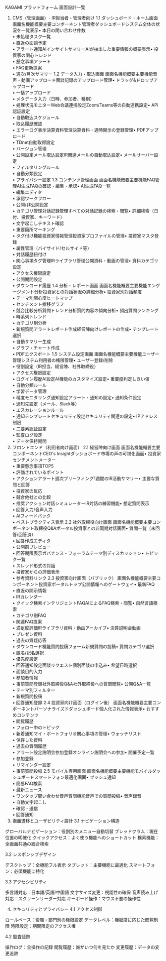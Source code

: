 KAGAMI プラットフォーム 画面設計一覧
1. CMS（管理画面）- IR担当者・管理者向け
1.1 ダッシュボード・ホーム画面
画面名機能概要主要コンポーネント管理者ダッシュボードシステム全体の状況を一覧表示• 本日の問い合わせ件数<br>• 未処理タスク一覧<br>• 直近の面談予定<br>• アラート通知AIインサイトサマリーAIが抽出した重要情報の概要表示• 投資家の関心トレンド<br>• 懸念事項アラート<br>• FAQ更新提案<br>• 週次/月次サマリー
1.2 データ入力・取込画面
画面名機能概要主要機能音声・動画アップロード面談記録のアップロード管理• ドラッグ&ドロップアップロード<br>• 一括アップロード<br>• メタデータ入力（日時、参加者、種別）<br>• 処理状況モニターWeb会議連携設定Zoom/Teams等の自動連携設定• API認証設定<br>• 自動取込スケジュール<br>• 取込履歴確認<br>• エラーログ表示決算資料管理決算資料・適時開示の登録管理• PDFアップロード<br>• TDnet自動取得設定<br>• バージョン管理<br>• 公開設定メール取込設定IR関連メールの自動取込設定• メールサーバー設定<br>• フィルタリングルール<br>• 自動分類設定<br>• プライバシー設定
1.3 コンテンツ管理画面
画面名機能概要主要機能FAQ管理AI生成FAQの確認・編集・承認• AI生成FAQ一覧<br>• 編集エディタ<br>• 承認ワークフロー<br>• 公開/非公開設定<br>• カテゴリ管理対話記録管理すべての対話記録の検索・閲覧• 詳細検索（日付、投資家、キーワード）<br>• 文字起こしテキスト確認<br>• 重要箇所マーキング<br>• タグ付け機能投資家情報管理投資家プロファイルの管理• 投資家マスタ登録<br>• 属性管理（バイサイド/セルサイド等）<br>• 対話履歴紐付け<br>• 関心事項タグ管理IRライブラリ管理公開資料・動画の管理• 資料カテゴリ設定<br>• アクセス権限設定<br>• 公開期間設定<br>• ダウンロード履歴
1.4 分析・レポート画面
画面名機能概要主要機能エンゲージメント分析投資家との対話状況の詳細分析• 投資家別対話頻度<br>• テーマ別関心度ヒートマップ<br>• センチメント推移グラフ<br>• 競合比較分析質問トレンド分析質問内容の傾向分析• 頻出質問ランキング<br>• 時系列トレンド<br>• カテゴリ別分析<br>• 新規質問アラートレポート作成経営陣向けレポートの作成• テンプレート選択<br>• 自動サマリー生成<br>• グラフ・チャート作成<br>• PDFエクスポート
1.5 システム設定画面
画面名機能概要主要機能ユーザー管理システム利用者の権限管理• ユーザー登録/削除<br>• 役割設定（IR担当、経営陣、社外取締役）<br>• アクセス権限設定<br>• ログイン履歴AI設定AI機能のカスタマイズ設定• 重要度判定しきい値<br>• 自動分類ルール<br>• 学習データ管理<br>• 精度モニタリング通知設定アラート・通知の設定• 通知条件設定<br>• 通知先設定（メール、Slack等）<br>• エスカレーションルール<br>• 通知テンプレートセキュリティ設定セキュリティ関連の設定• IPアドレス制限<br>• 二要素認証設定<br>• 監査ログ設定<br>• データ保持期間
2. フロントエンド（利用者向け画面）
2.1 経営陣向け画面
画面名機能概要主要コンポーネントCEO's Insightダッシュボード市場の声の可視化画面• 投資家センチメントメーター<br>• 重要懸念事項TOP5<br>• 評価されているポイント<br>• アクションアラート週次ブリーフィング1週間のIR活動サマリー• 主要な質問と回答<br>• 投資家の反応<br>• 競合他社との比較<br>• 推奨アクション対話シミュレーターIR対話の練習機能• 想定質問表示<br>• 回答入力/音声入力<br>• AIフィードバック<br>• ベストプラクティス表示
2.2 社外取締役向け画面
画面名機能概要主要コンポーネント取締役Q&Aポータル投資家との非同期対話画面• 質問一覧（未回答/回答済）<br>• 回答作成エディタ<br>• 公開前プレビュー<br>• 回答期限表示ガバナンス・フォーラムテーマ別ディスカッション• トピック一覧<br>• スレッド形式の対話<br>• 投資家からの評価表示<br>• 参考資料リンク
2.3 投資家向け画面（パブリック）
画面名機能概要主要コンポーネント投資家ポータルトップ公開情報へのゲートウェイ• 最新FAQ<br>• 直近の開示情報<br>• IRカレンダー<br>• クイック検索インテリジェントFAQAIによるFAQ検索・閲覧• 自然言語検索<br>• カテゴリ別FAQ<br>• 関連FAQ提案<br>• 満足度評価IRライブラリ資料・動画アーカイブ• 決算説明会動画<br>• プレゼン資料<br>• 過去の質疑応答<br>• ダウンロード機能質問投稿フォーム新規質問の投稿• 質問カテゴリ選択<br>• 匿名/記名選択<br>• 優先度設定<br>• 回答通知設定面談リクエスト個別面談の申込み• 希望日時選択<br>• 面談目的入力<br>• 参加者情報<br>• 事前質問登録社外取締役Q&A社外取締役への質問閲覧• 公開Q&A一覧<br>• テーマ別フィルター<br>• 新規質問投稿<br>• 回答通知登録
2.4 投資家向け画面（ログイン後）
画面名機能概要主要コンポーネントパーソナライズドダッシュボード個人化された情報表示• おすすめコンテンツ<br>• 閲覧履歴<br>• フォロー中のトピック<br>• 新着通知マイ・ポートフォリオ関心事項の管理• ウォッチリスト<br>• 保存した資料<br>• 過去の質問履歴<br>• アラート設定説明会参加登録オンライン説明会への参加• 開催予定一覧<br>• 参加登録<br>• リマインダー設定<br>• 事前質問投稿
2.5 モバイル専用画面
画面名機能概要主要機能モバイルダッシュボードスマートフォン最適化画面• プッシュ通知<br>• 簡易FAQ検索<br>• 最新ニュース<br>• ワンタップ問い合わせ音声質問機能音声での質問投稿• 音声録音<br>• 自動文字起こし<br>• 確認・送信<br>• 回答通知
3. 画面遷移とユーザビリティ設計
3.1 ナビゲーション構造

グローバルナビゲーション：役割別のメニュー自動切替
ブレッドクラム：現在位置の明確化
クイックアクセス：よく使う機能へのショートカット
検索機能：全画面共通の統合検索

3.2 レスポンシブデザイン

デスクトップ：全機能フル表示
タブレット：主要機能に最適化
スマートフォン：必須機能に特化

3.3 アクセシビリティ

多言語対応：日本語/英語/中国語
文字サイズ変更：視認性の確保
音声読み上げ対応：スクリーンリーダー対応
キーボード操作：マウス不要の操作性

4. セキュリティとプライバシー
4.1 アクセス制御

ロールベース：役職・部門別の権限設定
データレベル：機密度に応じた閲覧制限
時限設定：期間限定のアクセス権

4.2 監査証跡

操作ログ：全操作の記録
閲覧履歴：誰がいつ何を見たか
変更履歴：データの変更追跡